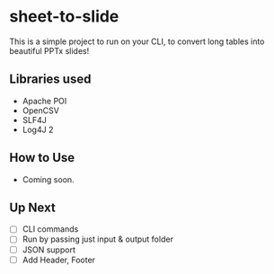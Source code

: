 # sheet-to-slide

This is a simple project to run on your CLI, to convert long tables into beautiful PPTx slides!

## Libraries used
- Apache POI
- OpenCSV
- SLF4J
- Log4J 2

## How to Use
- Coming soon.

## Up Next
- [ ] CLI commands 
- [ ] Run by passing just input & output folder
- [ ] JSON support
- [ ] Add Header, Footer